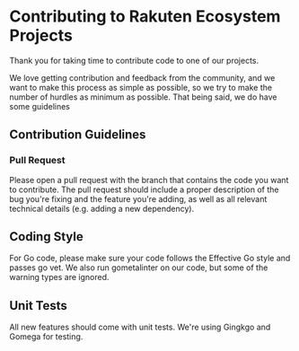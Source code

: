 # Contributing to Rakuten Ecosystem Projects

Thank you for taking time to contribute code to one of our projects.

We love getting contribution and feedback from the community, and we want to
make this process as simple as possible, so we try to make the number of
hurdles as minimum as possible. That being said, we do have some guidelines

## Contribution Guidelines

### Pull Request

Please open a pull request with the branch that contains the code you want to
contribute. The pull request should include a proper description of the bug
you're fixing and the feature you're adding, as well as all relevant
technical details (e.g. adding a new dependency).

## Coding Style

For Go code, please make sure your code follows the Effective Go style and
passes go vet. We also run gometalinter on our code, but some of the warning
types are ignored.

## Unit Tests

All new features should come with unit tests. We're using Gingkgo and Gomega
for testing.


